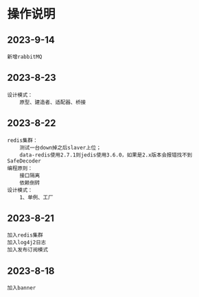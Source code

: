 # 操作说明
## 2023-9-14
    新增rabbitMQ
## 2023-8-23
    设计模式：
        原型、建造者、适配器、桥接
## 2023-8-22
    redis集群：
        测试一台down掉之后slaver上位；
        data-redis使用2.7.1则jedis使用3.6.0，如果是2.x版本会报错找不到SafeDecoder
    编程原则：
        接口隔离
        依赖倒转
    设计模式：
        1、单例、工厂
## 2023-8-21 
    加入redis集群
    加入log4j2日志
    加入发布订阅模式   
## 2023-8-18
    加入banner
